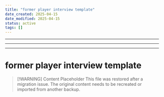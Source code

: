 ```yaml
---
title: "former player interview template"
date_created: 2025-04-15
date_modified: 2025-04-15
status: active
tags: []
---
```


---

---

---

# former player interview template

> [\!WARNING] Content Placeholder
> This file was restored after a migration issue. The original content needs to be recreated or imported from another backup.

